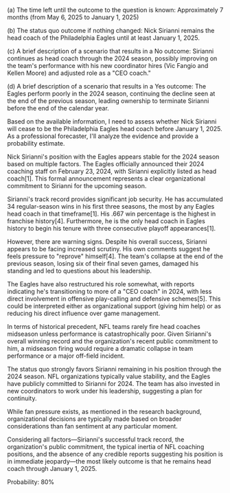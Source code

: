 (a) The time left until the outcome to the question is known: Approximately 7 months (from May 6, 2025 to January 1, 2025)

(b) The status quo outcome if nothing changed: Nick Sirianni remains the head coach of the Philadelphia Eagles until at least January 1, 2025.

(c) A brief description of a scenario that results in a No outcome: Sirianni continues as head coach through the 2024 season, possibly improving on the team's performance with his new coordinator hires (Vic Fangio and Kellen Moore) and adjusted role as a "CEO coach."

(d) A brief description of a scenario that results in a Yes outcome: The Eagles perform poorly in the 2024 season, continuing the decline seen at the end of the previous season, leading ownership to terminate Sirianni before the end of the calendar year.

Based on the available information, I need to assess whether Nick Sirianni will cease to be the Philadelphia Eagles head coach before January 1, 2025. As a professional forecaster, I'll analyze the evidence and provide a probability estimate.

Nick Sirianni's position with the Eagles appears stable for the 2024 season based on multiple factors. The Eagles officially announced their 2024 coaching staff on February 23, 2024, with Sirianni explicitly listed as head coach[1]. This formal announcement represents a clear organizational commitment to Sirianni for the upcoming season.

Sirianni's track record provides significant job security. He has accumulated 34 regular-season wins in his first three seasons, the most by any Eagles head coach in that timeframe[1]. His .667 win percentage is the highest in franchise history[4]. Furthermore, he is the only head coach in Eagles history to begin his tenure with three consecutive playoff appearances[1].

However, there are warning signs. Despite his overall success, Sirianni appears to be facing increased scrutiny. His own comments suggest he feels pressure to "reprove" himself[4]. The team's collapse at the end of the previous season, losing six of their final seven games, damaged his standing and led to questions about his leadership.

The Eagles have also restructured his role somewhat, with reports indicating he's transitioning to more of a "CEO coach" in 2024, with less direct involvement in offensive play-calling and defensive schemes[5]. This could be interpreted either as organizational support (giving him help) or as reducing his direct influence over game management.

In terms of historical precedent, NFL teams rarely fire head coaches midseason unless performance is catastrophically poor. Given Sirianni's overall winning record and the organization's recent public commitment to him, a midseason firing would require a dramatic collapse in team performance or a major off-field incident.

The status quo strongly favors Sirianni remaining in his position through the 2024 season. NFL organizations typically value stability, and the Eagles have publicly committed to Sirianni for 2024. The team has also invested in new coordinators to work under his leadership, suggesting a plan for continuity.

While fan pressure exists, as mentioned in the research background, organizational decisions are typically made based on broader considerations than fan sentiment at any particular moment.

Considering all factors—Sirianni's successful track record, the organization's public commitment, the typical inertia of NFL coaching positions, and the absence of any credible reports suggesting his position is in immediate jeopardy—the most likely outcome is that he remains head coach through January 1, 2025.

Probability: 80%